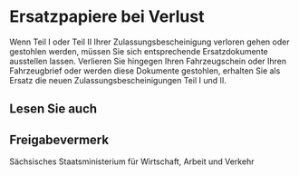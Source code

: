 # Ersatzpapiere bei Verlust

Wenn Teil I oder Teil II Ihrer Zulassungsbescheinigung verloren gehen oder gestohlen werden, müssen Sie sich entsprechende Ersatzdokumente ausstellen lassen. Verlieren Sie hingegen Ihren Fahrzeugschein oder Ihren Fahrzeugbrief oder werden diese Dokumente gestohlen, erhalten Sie als Ersatz die neuen Zulassungsbescheinigungen Teil I und II.

## Lesen Sie auch

## Freigabevermerk

Sächsisches Staatsministerium für Wirtschaft, Arbeit und Verkehr
